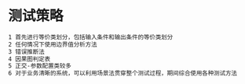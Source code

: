 

# 测试策略

```reStructuredText
1 首先进行等价类划分，包括输入条件和输出条件的等价类划分
2 任何情况下使用边界值分析方法
3 错误推断法
4 因果图判定表
5 正交-参数配置类较多
6 对于业务清晰的系统，可以利用场景法贯穿整个测试过程，期间综合使用各种测试方法
```

